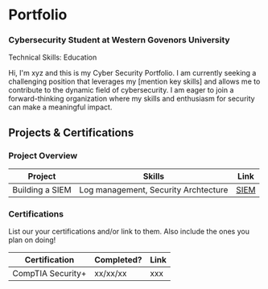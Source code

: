 # Portfolio
### Cybersecurity Student at Western Govenors University
Technical Skills: 
Education

Hi, I'm xyz and this is my Cyber Security Portfolio. I am currently seeking a challenging position that leverages my [mention key skills] and allows me to contribute to the dynamic field of cybersecurity. I am eager to join a forward-thinking organization where my skills and enthusiasm for security can make a meaningful impact.

## Projects & Certifications

### Project Overview 
|     Project     |                 Skills                |      Link       |
| --------------- | ------------------------------------- | --------------- | 
| Building a SIEM | Log management, Security Archtecture  | [SIEM](https://portfolio-rg.github.io/projects/siem.html)
 

### Certifications 
List our your certifications and/or link to them. Also include the ones you plan on doing!

|     Certification     |               Completed?               |     Link       |
| --------------------  | -------------------------------------- | ---------------| 
| CompTIA Security+     |                xx/xx/xx                |     xxx        | 


